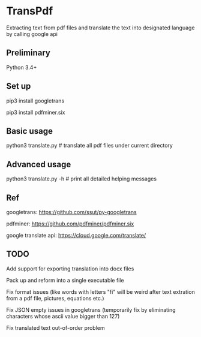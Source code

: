 # TransPdf
Extracting text from pdf files and translate the text into designated language by calling google api

## Preliminary
Python 3.4+

## Set up
pip3 install googletrans

pip3 install pdfminer.six

## Basic usage
python3 translate.py # translate all pdf files under current directory

## Advanced usage
python3 translate.py -h # print all detailed helping messages

## Ref
googletrans: https://github.com/ssut/py-googletrans

pdfminer: https://github.com/pdfminer/pdfminer.six

google translate api: https://cloud.google.com/translate/

## TODO
Add support for exporting translation into docx files

Pack up and reform into a single executable file

Fix format issues (like words with letters "fi" will be weird after text extration from a pdf file, pictures, equations etc.)

Fix JSON empty issues in googletrans (temporarily fix by eliminating characters whose ascii value bigger than 127)

Fix translated text out-of-order problem
